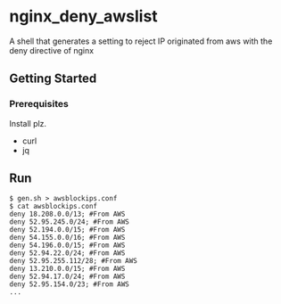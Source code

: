 # nginx_deny_awslist
A shell that generates a setting to reject IP originated from aws with the deny directive of nginx

## Getting Started

### Prerequisites

Install plz.

- curl
- jq

## Run

```shell
$ gen.sh > awsblockips.conf
$ cat awsblockips.conf
deny 18.208.0.0/13; #From AWS
deny 52.95.245.0/24; #From AWS
deny 52.194.0.0/15; #From AWS
deny 54.155.0.0/16; #From AWS
deny 54.196.0.0/15; #From AWS
deny 52.94.22.0/24; #From AWS
deny 52.95.255.112/28; #From AWS
deny 13.210.0.0/15; #From AWS
deny 52.94.17.0/24; #From AWS
deny 52.95.154.0/23; #From AWS
...
```

